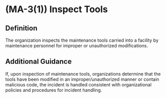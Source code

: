 
# (MA-3(1)) Inspect Tools

## Definition

The organization inspects the maintenance tools carried into a facility by maintenance personnel for improper or unauthorized modifications.

## Additional Guidance

If, upon inspection of maintenance tools, organizations determine that the tools have been modified in an improper/unauthorized manner or contain malicious code, the incident is handled consistent with organizational policies and procedures for incident handling.
